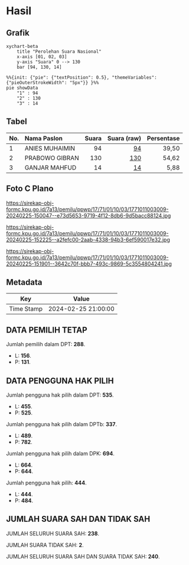 # Hasil

## Grafik

```mermaid
xychart-beta
    title "Perolehan Suara Nasional"
    x-axis [01, 02, 03]
    y-axis "Suara" 0 --> 130
    bar [94, 130, 14]
```

```mermaid
%%{init: {"pie": {"textPosition": 0.5}, "themeVariables": {"pieOuterStrokeWidth": "5px"}} }%%
pie showData
    "1" : 94
    "2" : 130
    "3" : 14
```

## Tabel

| No. | Nama Paslon    | Suara | Suara (raw) | Persentase |
|:--- |:-------------- | -----:| -----------:| ----------:|
| 1   | ANIES MUHAIMIN | 94    | [94][p-1]   | 39,50      |
| 2   | PRABOWO GIBRAN | 130   | [130][p-2]  | 54,62      |
| 3   | GANJAR MAHFUD  | 14    | [14][p-3]   | 5,88       |


[p-1]: https://github.com/gigit-pemilu/pemilu-2024/blob/main/pilpres/hitung-suara/sub/17-bengkulu/sub/71-kota-bengkulu/sub/01-selebar/sub/1003-pekan-sabtu/sub/009-tps/sub/paslon-1.txt
[p-2]: https://github.com/gigit-pemilu/pemilu-2024/blob/main/pilpres/hitung-suara/sub/17-bengkulu/sub/71-kota-bengkulu/sub/01-selebar/sub/1003-pekan-sabtu/sub/009-tps/sub/paslon-2.txt
[p-3]: https://github.com/gigit-pemilu/pemilu-2024/blob/main/pilpres/hitung-suara/sub/17-bengkulu/sub/71-kota-bengkulu/sub/01-selebar/sub/1003-pekan-sabtu/sub/009-tps/sub/paslon-3.txt

## Foto C Plano

https://sirekap-obj-formc.kpu.go.id/7a13/pemilu/ppwp/17/71/01/10/03/1771011003009-20240225-150047--e73d5653-9719-4f12-8db6-9d5bacc88124.jpg

https://sirekap-obj-formc.kpu.go.id/7a13/pemilu/ppwp/17/71/01/10/03/1771011003009-20240225-152225--a2fefc00-2aab-4338-94b3-6ef590017e32.jpg

https://sirekap-obj-formc.kpu.go.id/7a13/pemilu/ppwp/17/71/01/10/03/1771011003009-20240225-151901--3642c70f-bbb7-493c-9869-5c3554804241.jpg


## Metadata

| Key        | Value               |
| ---------- | ------------------- |
| Time Stamp | 2024-02-25 21:00:00 |


## DATA PEMILIH TETAP

Jumlah pemilih dalam DPT: **288**.
 * L: **156**.
 * P: **131**.

## DATA PENGGUNA HAK PILIH

Jumlah pengguna hak pilih dalam DPT: **535**.
 * L: **455**.
 * P: **525**.

Jumlah pengguna hak pilih dalam DPTb: **337**.
 * L: **489**.
 * P: **782**.

Jumlah pengguna hak pilih dalam DPK: **694**.
 * L: **664**.
 * P: **644**.

Jumlah pengguna hak pilih: **444**.
 * L: **444**.
 * P: **484**.

## JUMLAH SUARA SAH DAN TIDAK SAH

JUMLAH SELURUH SUARA SAH: **238**.

JUMLAH SUARA TIDAK SAH: **2**.

JUMLAH SELURUH SUARA SAH DAN SUARA TIDAK SAH: **240**.


